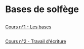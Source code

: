 # Bases de solfège  

## 
[Cours n°1 - Les bases](./cours1.md)

## 
[Cours n°2 - Travail d'écriture](./cours2.md)